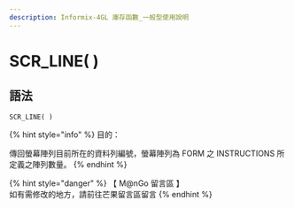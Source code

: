 ```yaml
---
description: Informix-4GL 庫存函數_一般型使用說明
---
```


# SCR\_LINE( )

## 語法

```
SCR_LINE( )
```

{% hint style="info" %}
目的：

傳回螢幕陣列目前所在的資料列編號，螢幕陣列為 FORM 之 INSTRUCTIONS 所定義之陣列數量。
{% endhint %}

{% hint style="danger" %}
【 M@nGo 留言區 】\
如有需修改的地方，請前往芒果留言區留言
{% endhint %}
